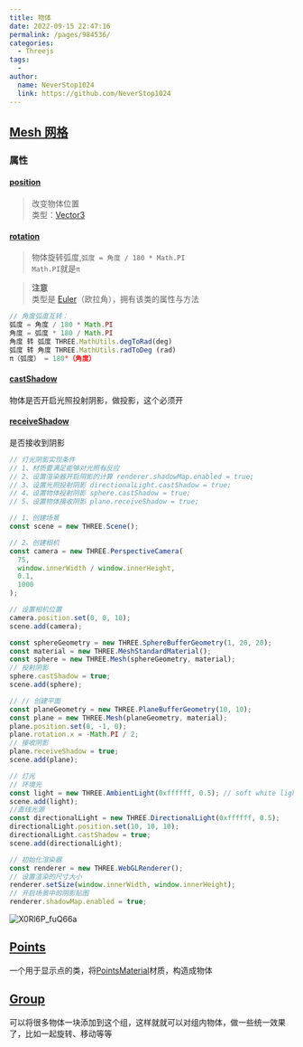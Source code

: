 ```yaml
---
title: 物体
date: 2022-09-15 22:47:16
permalink: /pages/984536/
categories:
  - Threejs
tags:
  - 
author: 
  name: NeverStop1024
  link: https://github.com/NeverStop1024
---
```

## [Mesh 网格](https://threejs.org/docs/index.html#api/zh/objects/Mesh)
### 属性
#### [position](https://threejs.org/docs/index.html#api/zh/core/Object3D.position)
> 改变物体位置   
> 类型：[Vector3](https://threejs.org/docs/index.html#api/zh/math/Vector3)
#### [rotation](https://threejs.org/docs/index.html#api/zh/core/Object3D.rotation)
> 物体旋转弧度,`弧度 = 角度 / 180 * Math.PI`  
> `Math.PI`就是`π `

> **注意**  
> 类型是 [Euler](https://threejs.org/docs/index.html#api/zh/math/Euler)（欧拉角），拥有该类的属性与方法
```javascript
// 角度弧度互转：
弧度 = 角度 / 180 * Math.PI
角度 = 弧度 * 180 / Math.PI
角度 转 弧度 THREE.MathUtils.degToRad(deg)
弧度 转 角度 THREE.MathUtils.radToDeg (rad)
π（弧度） = 180°（角度）
```
#### [castShadow](https://threejs.org/docs/index.html#api/zh/core/Object3D.castShadow)
物体是否开启光照投射阴影，做投影，这个必须开

#### [receiveShadow](https://threejs.org/docs/index.html#api/zh/core/Object3D.receiveShadow)
是否接收到阴影
```javascript
// 灯光阴影实现条件
// 1、材质要满足能够对光照有反应
// 2、设置渲染器开启阴影的计算 renderer.shadowMap.enabled = true;
// 3、设置光照投射阴影 directionalLight.castShadow = true;
// 4、设置物体投射阴影 sphere.castShadow = true;
// 5、设置物体接收阴影 plane.receiveShadow = true;

// 1、创建场景
const scene = new THREE.Scene();

// 2、创建相机
const camera = new THREE.PerspectiveCamera(
  75,
  window.innerWidth / window.innerHeight,
  0.1,
  1000
);

// 设置相机位置
camera.position.set(0, 0, 10);
scene.add(camera);

const sphereGeometry = new THREE.SphereBufferGeometry(1, 20, 20);
const material = new THREE.MeshStandardMaterial();
const sphere = new THREE.Mesh(sphereGeometry, material);
// 投射阴影
sphere.castShadow = true;
scene.add(sphere);

// // 创建平面
const planeGeometry = new THREE.PlaneBufferGeometry(10, 10);
const plane = new THREE.Mesh(planeGeometry, material);
plane.position.set(0, -1, 0);
plane.rotation.x = -Math.PI / 2;
// 接收阴影
plane.receiveShadow = true;
scene.add(plane);

// 灯光
// 环境光
const light = new THREE.AmbientLight(0xffffff, 0.5); // soft white light
scene.add(light);
//直线光源
const directionalLight = new THREE.DirectionalLight(0xffffff, 0.5);
directionalLight.position.set(10, 10, 10);
directionalLight.castShadow = true;
scene.add(directionalLight);

// 初始化渲染器
const renderer = new THREE.WebGLRenderer();
// 设置渲染的尺寸大小
renderer.setSize(window.innerWidth, window.innerHeight);
// 开启场景中的阴影贴图
renderer.shadowMap.enabled = true;
```
![X0Rl6P_fuQ66a](https://cdn.jsdelivr.net/gh/NeverStop1024/images-store@main/blog/X0Rl6P_fuQ66a.png)

## [Points](https://threejs.org/docs/index.html#api/zh/objects/Points)
一个用于显示点的类，将[PointsMaterial](https://threejs.org/docs/index.html#api/zh/materials/PointsMaterial)材质，构造成物体

## [Group](https://threejs.org/docs/index.html?q=Group#api/zh/objects/Group)
可以将很多物体一块添加到这个组，这样就就可以对组内物体，做一些统一效果了，比如一起旋转、移动等等